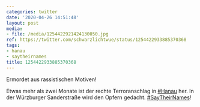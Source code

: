 ```yaml
---
categories: twitter
date: '2020-04-26 14:51:48'
layout: post
media:
- file: /media/1254422921424130050.jpg
ref: https://twitter.com/schwarzlichtwue/status/1254422933885370368
tags:
- hanau
- saytheirnames
title: 1254422933885370368
---
```

Ermordet aus rassistischen Motiven!



Etwas mehr als zwei Monate ist der rechte Terroranschlag in [#Hanau](/t/hanau) her. In der Würzburger Sanderstraße wird den Opfern gedacht. [#SayTheirNames](/t/saytheirnames)! 